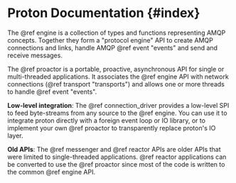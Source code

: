 Proton Documentation            {#index}
====================

The @ref engine is a collection of types and functions representing AMQP
concepts.  Together they form a "protocol engine" API to create AMQP connections
and links, handle AMQP @ref event "events" and send and receive messages.

The @ref proactor is a portable, proactive, asynchronous API for single or
multi-threaded applications. It associates the @ref engine API with network
connections (@ref transport "transports") and allows one or more threads to
handle @ref event "events".

**Low-level integration**: The @ref connection\_driver provides a low-level SPI
to feed byte-streams from any source to the @ref engine. You can use it to
integrate proton directly with a foreign event loop or IO library, or to
implement your own @ref proactor to transparently replace proton's IO layer.

**Old APIs**: The @ref messenger and @ref reactor APIs are
older APIs that were limited to single-threaded applications.
@ref reactor applications can be converted to use the @ref proactor since
most of the code is written to the common @ref engine API.
